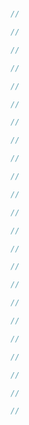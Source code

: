 #

```js
//
```

```js
//
```

```js
//
```

```js
//
```

```js
//
```

```js
//
```

```js
//
```

```js
//
```

```js
//
```

```js
//
```

```js
//
```

```js
//
```

```js
//
```

```js
//
```

```js
//
```

```js
//
```

```js
//
```

```js
//
```

```js
//
```

```js
//
```

```js
//
```

```js
//
```

```js
//
```
